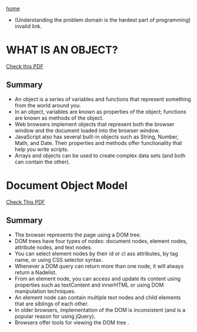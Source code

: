 [home](README.md)

* (Understanding the problem domain is the hardest part of programming) invalid link.

# WHAT IS AN OBJECT?

[Check this PDF](objects.pdf)

## Summary

* An object is a series of variables and functions that represent something from the world around you.
* In an object, variables are known as properties of the object; functions are known as methods of the object.
* Web browsers implement objects that represent both the browser window and the document loaded into the browser window.
* JavaScript also has several built-in objects such as String, Number, Math, and Date. Their properties and methods offer functionality that help you write scripts.
* Arrays and objects can be used to create complex data sets (and both can contain the other).

# Document Object Model

[Check This PDF](documentobject.pdf)

## Summary

* The browser represents the page using a DOM tree.
* DOM trees have four types of nodes: document nodes, element nodes, attribute nodes, and text nodes.
* You can select element nodes by their id or cl ass attributes, by tag name, or using CSS selector syntax.
* Whenever a DOM query can return more than one node, it will always return a Nadelist.
* From an element node, you can access and update its content using properties such as textContent and innerHTML or using DOM manipulation techniques.
* An element node can contain multiple text nodes and child elements that are siblings of each other.
* In older browsers, implementation of the DOM is inconsistent (and is a popular reason for using jQuery).
* Browsers offer tools for viewing the DOM tree .
